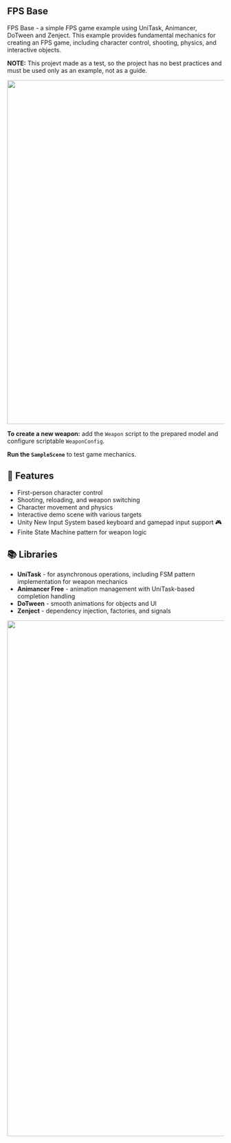 ## FPS Base

FPS Base - a simple FPS game example using UniTask, Animancer, DoTween and Zenject. This example provides fundamental mechanics for creating an FPS game, including character control, shooting, physics, and interactive objects.

**NOTE:** This projevt made as a test, so the project has no best practices and must be used only as an example, not as a guide.

<img src="https://github.com/user-attachments/assets/19aeff66-8e12-4cc4-9c02-230eb2c74b5e" width="800">

**To create a new weapon:** add the `Weapon` script to the prepared model and configure scriptable `WeaponConfig`.
   
**Run the `SampleScene`** to test game mechanics.

## 🚀 Features
- First-person character control
- Shooting, reloading, and weapon switching
- Character movement and physics
- Interactive demo scene with various targets
- Unity New Input System based keyboard and gamepad input support 🎮
- Finite State Machine pattern for weapon logic

## 📚 Libraries
- **UniTask** - for asynchronous operations, including FSM pattern implementation for weapon mechanics
- **Animancer Free** - animation management with UniTask-based completion handling
- **DoTween** - smooth animations for objects and UI
- **Zenject** - dependency injection, factories, and signals
   
<img src="https://github.com/user-attachments/assets/0419838e-2bc7-44c1-9f2d-9e19bfdf1b6f" width="1200">
